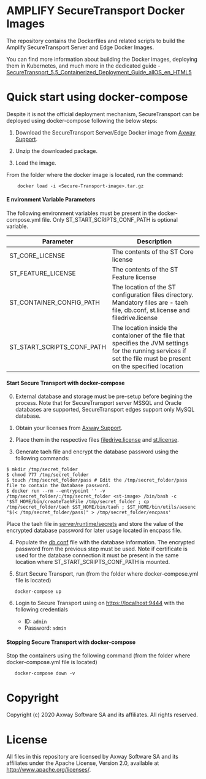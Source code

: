 # AMPLIFY SecureTransport Docker Images

The repository contains the Dockerfiles and related scripts to build the Amplify SecureTransport Server and Edge Docker Images. 

You can find more information about building the Docker images, deploying them in Kubernetes, and much more in the dedicated guide - [SecureTransport_5.5_Containerized_Deployment_Guide_allOS_en_HTML5](https://linkzaguide-a.com)

# Quick start using docker-compose

Despite it is not the official deployment mechanism, SecureTransport can be deployed using docker-compose following the below steps:

1) Download the SecureTransport Server/Edge Docker image from [Axway Support](https://support.axway.com/).

2) Unzip the downloaded package.

3) Load the image.

From the folder where the docker image is located, run the command:

```console
    docker load -i <Secure-Transport-image>.tar.gz
```

#### E  nvironment Variable Parameters

The following environment variables must be present in the docker-compose.yml file. Only ST_START_SCRIPTS_CONF_PATH is optional variable.

|          Parameter         |                                                                              Description                                                                          |
| -------------------------- | ----------------------------------------------------------------------------------------------------------------------------------------------------------------- |
| ST_CORE_LICENSE            | The contents of the ST Core license                                                                                                                               |
| ST_FEATURE_LICENSE         | The contents of the ST Feature license                                                                                                                            |
| ST_CONTAINER_CONFIG_PATH   | The location of the ST configuration files directory. Mandatory files are - taeh file, db.conf, st.license and filedrive.license                                  |
| ST_START_SCRIPTS_CONF_PATH | The location inside the contaioner of the file that specifies the JVM settings for the running services if set the file must be present on the specified location |

#### Start Secure Transport with docker-compose

0) External database and storage must be pre-setup before begining the process. Note that for SecureTransport server MSSQL and Oracle databases are supported, SecureTransport edges support only MySQL database.

1) Obtain your licenses from [Axway Support](https://support.axway.com/).

2) Place them in the respective files [filedrive.license](server/runtime/secrets/filedrive.license) and [st.license](server/runtime/secrets/st.license).

3) Generate taeh file and encrypt the database password using the following commands:

```console
$ mkdir /tmp/secret_folder
$ chmod 777 /tmp/secret_folder
$ touch /tmp/secret_folder/pass # Еdit the /tmp/secret_folder/pass file to contain the Database password.
$ docker run --rm --entrypoint '' -v /tmp/secret_folder/:/tmp/secret_folder <st-image> /bin/bash -c '$ST_HOME/bin/createTaehFile /tmp/secret_folder ; cp /tmp/secret_folder/taeh $ST_HOME/bin/taeh ; $ST_HOME/bin/utils/aesenc "$(< /tmp/secret_folder/pass)" > /tmp/secret_folder/encpass'
```
Place the taeh file in [server/runtime/secrets](server/runtime/secrets) and store the value of the encrypted database password for later usage located in encpass file.

4) Populate the [db.conf](server/runtime/secrets/db.conf) file with the database information. The encrypted password from the previous step must be used. Note if certificate is used for the database connection it must be present in the same location where ST_START_SCRIPTS_CONF_PATH is mounted.

5) Start Secure Transport, run (from the folder where docker-compose.yml file is located)

```console
   docker-compose up
```

6) Login to Secure Transport using on [https://localhost:9444](https://localhost:9444) with the following credentials

   - ID: `admin`
   - Password: `admin` 

#### Stopping Secure Transport with docker-compose

Stop the containers using the following command (from the folder where docker-compose.yml file is located)

```console
   docker-compose down -v
```

# Copyright

Copyright (c) 2020 Axway Software SA and its affiliates. All rights reserved.

# License

All files in this repository are licensed by Axway Software SA and its affiliates under the Apache License, Version 2.0, available at http://www.apache.org/licenses/.
